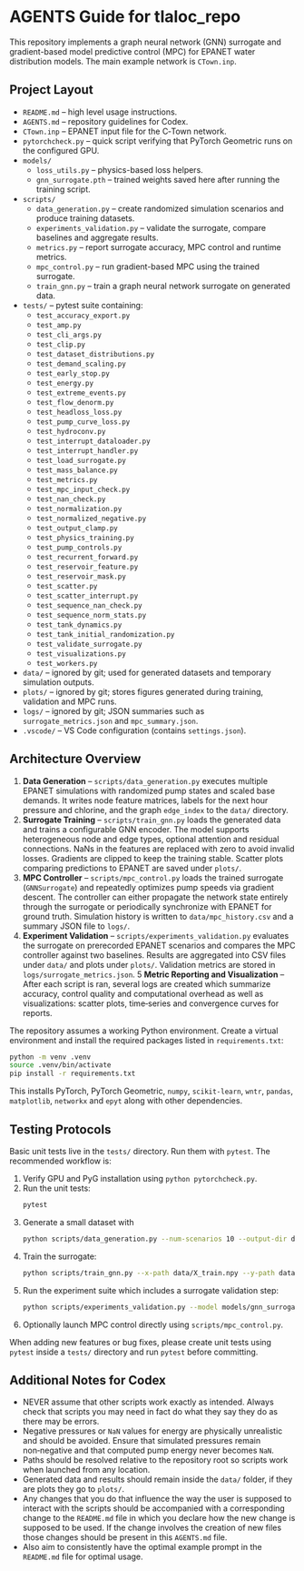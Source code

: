 # AGENTS Guide for tlaloc_repo

This repository implements a graph neural network (GNN) surrogate and gradient-based model predictive control (MPC) 
for EPANET water distribution models. The main example network is `CTown.inp`.

## Project Layout

- `README.md` – high level usage instructions.
- `AGENTS.md` – repository guidelines for Codex.
- `CTown.inp` – EPANET input file for the C‑Town network.
- `pytorchcheck.py` – quick script verifying that PyTorch Geometric runs on the configured GPU.
- `models/`
  - `loss_utils.py` – physics-based loss helpers.
  - `gnn_surrogate.pth` – trained weights saved here after running the training script.
- `scripts/`
  - `data_generation.py` – create randomized simulation scenarios and produce training datasets.
  - `experiments_validation.py` – validate the surrogate, compare baselines and aggregate results.
  - `metrics.py` – report surrogate accuracy, MPC control and runtime metrics.
  - `mpc_control.py` – run gradient-based MPC using the trained surrogate.
  - `train_gnn.py` – train a graph neural network surrogate on generated data.
- `tests/` – pytest suite containing:
  - `test_accuracy_export.py`
  - `test_amp.py`
  - `test_cli_args.py`
  - `test_clip.py`
  - `test_dataset_distributions.py`
  - `test_demand_scaling.py`
  - `test_early_stop.py`
  - `test_energy.py`
  - `test_extreme_events.py`
  - `test_flow_denorm.py`
  - `test_headloss_loss.py`
  - `test_pump_curve_loss.py`
  - `test_hydroconv.py`
  - `test_interrupt_dataloader.py`
  - `test_interrupt_handler.py`
  - `test_load_surrogate.py`
  - `test_mass_balance.py`
  - `test_metrics.py`
  - `test_mpc_input_check.py`
  - `test_nan_check.py`
  - `test_normalization.py`
  - `test_normalized_negative.py`
  - `test_output_clamp.py`
  - `test_physics_training.py`
  - `test_pump_controls.py`
  - `test_recurrent_forward.py`
  - `test_reservoir_feature.py`
  - `test_reservoir_mask.py`
  - `test_scatter.py`
  - `test_scatter_interrupt.py`
  - `test_sequence_nan_check.py`
  - `test_sequence_norm_stats.py`
  - `test_tank_dynamics.py`
  - `test_tank_initial_randomization.py`
  - `test_validate_surrogate.py`
  - `test_visualizations.py`
  - `test_workers.py`
- `data/` – ignored by git; used for generated datasets and temporary simulation outputs.
- `plots/` – ignored by git; stores figures generated during training, validation and MPC runs.
- `logs/` – ignored by git; JSON summaries such as `surrogate_metrics.json` and `mpc_summary.json`.
- `.vscode/` – VS Code configuration (contains `settings.json`).

## Architecture Overview

1. **Data Generation** – `scripts/data_generation.py` executes multiple EPANET simulations with randomized pump states and scaled base demands. It writes node feature matrices, labels for the next hour pressure and chlorine, and the graph `edge_index` to the `data/` directory.
2. **Surrogate Training** – `scripts/train_gnn.py` loads the generated data and trains a configurable GNN encoder. The model supports heterogeneous node and edge types, optional attention and residual connections. NaNs in the features are replaced with zero to avoid invalid losses. Gradients are clipped to keep the training stable. Scatter plots comparing predictions to EPANET are saved under `plots/`.
3. **MPC Controller** – `scripts/mpc_control.py` loads the trained surrogate (`GNNSurrogate`) and repeatedly optimizes pump speeds via gradient descent. The controller can either propagate the network state entirely through the surrogate or periodically synchronize with EPANET for ground truth. Simulation history is written to `data/mpc_history.csv` and a summary JSON file to `logs/`.
4. **Experiment Validation** – `scripts/experiments_validation.py` evaluates the surrogate on prerecorded EPANET scenarios and compares the MPC controller against two baselines. Results are aggregated into CSV files under `data/` and plots under `plots/`. Validation metrics are stored in `logs/surrogate_metrics.json`.
5 **Metric Reporting and Visualization** – After each script is ran, several logs are created which summarize accuracy, control quality and computational overhead as well as visualizations: scatter plots, time‑series and convergence curves for reports.

The repository assumes a working Python environment. Create a virtual environment
and install the required packages listed in `requirements.txt`:

```bash
python -m venv .venv
source .venv/bin/activate
pip install -r requirements.txt
```

This installs PyTorch, PyTorch Geometric, `numpy`, `scikit-learn`, `wntr`,
`pandas`, `matplotlib`, `networkx` and `epyt` along with other dependencies.

## Testing Protocols

Basic unit tests live in the `tests/` directory. Run them with `pytest`. The recommended workflow is:

1. Verify GPU and PyG installation using `python pytorchcheck.py`.
2. Run the unit tests:
   ```bash
   pytest
   ```
3. Generate a small dataset with
   ```bash
   python scripts/data_generation.py --num-scenarios 10 --output-dir data/
   ```
4. Train the surrogate:
    ```bash
    python scripts/train_gnn.py --x-path data/X_train.npy --y-path data/Y_train.npy --edge-index-path data/edge_index.npy --inp-path CTown.inp
    ```
5. Run the experiment suite which includes a surrogate validation step:
   ```bash
   python scripts/experiments_validation.py --model models/gnn_surrogate.pth --inp CTown.inp
   ```
6. Optionally launch MPC control directly using `scripts/mpc_control.py`.

When adding new features or bug fixes, please create unit tests using `pytest` inside a `tests/` directory and run `pytest` before committing.

## Additional Notes for Codex

- NEVER assume that other scripts work exactly as intended. Always check that scripts you may need in fact do what they say they do as there may be errors.
- Negative pressures or `NaN` values for energy are physically unrealistic and should be avoided. Ensure that simulated pressures remain non‑negative and that computed pump energy never becomes `NaN`.
- Paths should be resolved relative to the repository root so scripts work when launched from any location.
- Generated data and results should remain inside the `data/` folder, if they are plots they go to `plots/`.
- Any changes that you do that influence the way the user is supposed to interact with the scripts should be accompanied with a corresponding change to the `README.md` file in which you declare how the new change is supposed to be used. If the change involves the creation of new files those changes should be present in this `AGENTS.md` file.
- Also aim to consistently have the optimal example prompt in the `README.md` file for optimal usage. 